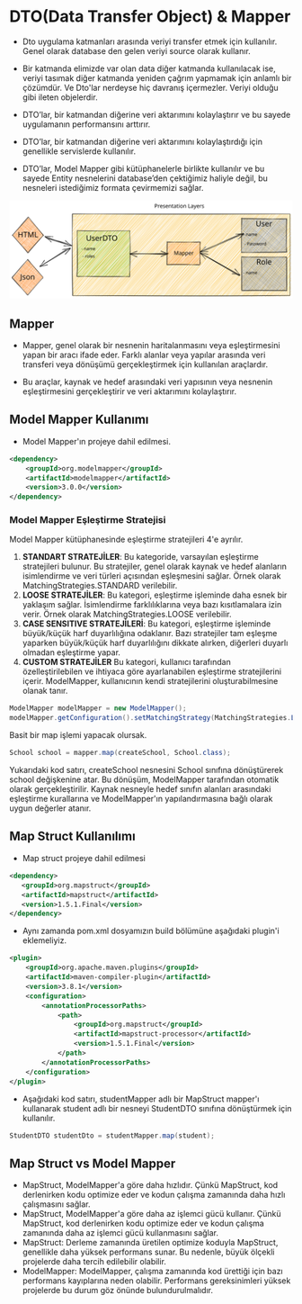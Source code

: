 # DTO(Data Transfer Object) & Mapper

- Dto uygulama katmanları arasında veriyi transfer etmek için kullanılır. Genel olarak database den gelen veriyi source olarak kullanır.

- Bir katmanda elimizde var olan data diğer katmanda kullanılacak ise, veriyi tasımak diğer katmanda yeniden çağrım yapmamak için anlamlı bir çözümdür. Ve Dto'lar nerdeyse hiç davranış içermezler. Veriyi olduğu gibi ileten objelerdir.

- DTO’lar, bir katmandan diğerine veri aktarımını kolaylaştırır ve bu sayede uygulamanın performansını arttırır.

- DTO’lar, bir katmandan diğerine veri aktarımını kolaylaştırdığı için genellikle servislerde kullanılır.

- DTO’lar, Model Mapper gibi kütüphanelerle birlikte kullanılır ve bu sayede Entity nesnelerini database’den çektiğimiz haliyle değil, bu nesneleri istediğimiz formata çevirmemizi sağlar.

![DTO](img/img.svg)

## Mapper

- Mapper, genel olarak bir nesnenin haritalanmasını veya eşleştirmesini yapan bir aracı ifade eder. Farklı alanlar veya yapılar arasında veri transferi veya dönüşümü gerçekleştirmek için kullanılan araçlardır.

- Bu araçlar, kaynak ve hedef arasındaki veri yapısının veya nesnenin eşleştirmesini gerçekleştirir ve veri aktarımını kolaylaştırır.

## Model Mapper Kullanımı

- Model Mapper'ın projeye dahil edilmesi.

```xml
<dependency>
    <groupId>org.modelmapper</groupId>
    <artifactId>modelmapper</artifactId>
    <version>3.0.0</version>
</dependency>
```

### Model Mapper Eşleştirme Stratejisi

Model Mapper kütüphanesinde eşleştirme stratejileri 4'e ayrılır.

1. **STANDART STRATEJİLER**:
    Bu kategoride, varsayılan eşleştirme stratejileri bulunur. Bu stratejiler, genel olarak kaynak ve hedef alanların isimlendirme ve veri türleri açısından eşleşmesini sağlar. Örnek olarak MatchingStrategies.STANDARD verilebilir.
2. **LOOSE STRATEJİLER**:
    Bu kategori, eşleştirme işleminde daha esnek bir yaklaşım sağlar. İsimlendirme farklılıklarına veya bazı kısıtlamalara izin verir. Örnek olarak MatchingStrategies.LOOSE verilebilir.
3. **CASE SENSITIVE STRATEJİLERİ**:
    Bu kategori, eşleştirme işleminde büyük/küçük harf duyarlılığına odaklanır. Bazı stratejiler tam eşleşme yaparken büyük/küçük harf duyarlılığını dikkate alırken, diğerleri duyarlı olmadan eşleştirme yapar.
4. **CUSTOM STRATEJİLER**
     Bu kategori, kullanıcı tarafından özelleştirilebilen ve ihtiyaca göre ayarlanabilen eşleştirme stratejilerini içerir. ModelMapper, kullanıcının kendi stratejilerini oluşturabilmesine olanak tanır.

```java
ModelMapper modelMapper = new ModelMapper();
modelMapper.getConfiguration().setMatchingStrategy(MatchingStrategies.LOOSE);
```

Basit bir map işlemi yapacak olursak.

```java
School school = mapper.map(createSchool, School.class);
```

Yukarıdaki kod satırı, createSchool nesnesini School sınıfına dönüştürerek school değişkenine atar. Bu dönüşüm, ModelMapper tarafından otomatik olarak gerçekleştirilir. Kaynak nesneyle hedef sınıfın alanları arasındaki eşleştirme kurallarına ve ModelMapper'ın yapılandırmasına bağlı olarak uygun değerler atanır.

## Map Struct Kullanılımı

- Map struct projeye dahil edilmesi

```xml
<dependency>
   <groupId>org.mapstruct</groupId>
   <artifactId>mapstruct</artifactId>
   <version>1.5.1.Final</version>
</dependency>
```

- Aynı zamanda pom.xml dosyamızın build bölümüne aşağıdaki plugin'i eklemeliyiz.

```xml
<plugin>
    <groupId>org.apache.maven.plugins</groupId>
    <artifactId>maven-compiler-plugin</artifactId>
    <version>3.8.1</version> 
    <configuration>
        <annotationProcessorPaths>
            <path>
                <groupId>org.mapstruct</groupId>
                <artifactId>mapstruct-processor</artifactId>
                <version>1.5.1.Final</version>
            </path>
        </annotationProcessorPaths>
    </configuration>
</plugin>
```

- Aşağıdaki kod satırı, studentMapper adlı bir MapStruct mapper'ı kullanarak student adlı bir nesneyi StudentDTO sınıfına dönüştürmek için kullanılır.

```java
StudentDTO studentDto = studentMapper.map(student);
```

## Map Struct vs Model Mapper

- MapStruct, ModelMapper'a göre daha hızlıdır. Çünkü MapStruct, kod derlenirken kodu optimize eder ve kodun çalışma zamanında daha hızlı çalışmasını sağlar.
- MapStruct, ModelMapper'a göre daha az işlemci gücü kullanır. Çünkü MapStruct, kod derlenirken kodu optimize eder ve kodun çalışma zamanında daha az işlemci gücü kullanmasını sağlar.
- MapStruct: Derleme zamanında üretilen optimize koduyla MapStruct, genellikle daha yüksek performans sunar. Bu nedenle, büyük ölçekli projelerde daha tercih edilebilir olabilir.
- ModelMapper: ModelMapper, çalışma zamanında kod ürettiği için bazı performans kayıplarına neden olabilir. Performans gereksinimleri yüksek projelerde bu durum göz önünde bulundurulmalıdır.
